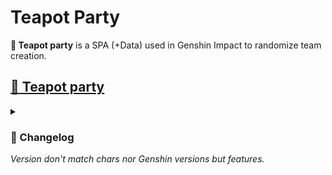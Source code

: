 # Teapot Party
<b>🍵 Teapot party</b> is a SPA (+Data) used in Genshin Impact to randomize team creation.


## [🍵 Teapot party](http://ayahd.github.io/genshin/teapot-party)
<details>
    <summary>
        <h3>🚧 Changelog</h3>
        <i>Version don't match chars nor Genshin versions but features.</i>
    </summary>
    <ul>
        <li>v0.1: Initialization.</li>
        <li>v1.0: Repository creation</li>
    </ul>
    <ul>
        <li>Next char to come: Tighnari, Collei @ Dori</li>
    </ul>
</details>
